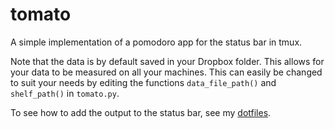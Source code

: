 # tomato
A simple implementation of a pomodoro app for the status bar in tmux.

Note that the data is by default saved in your Dropbox folder. This allows for
your data to be measured on all your machines. This can easily be changed to
suit your needs by editing the functions `data_file_path()` and `shelf_path()`
in `tomato.py`.

To see how to add the output to the status bar, see my
[dotfiles](https://github.com/sw561/RC_files).
